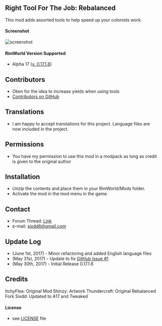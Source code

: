  
## Right Tool For The Job: Rebalanced 


This mod adds assorted tools to help speed up your colonists work. 


#### Screenshot 
![screenshot](https://image.ibb.co/j1RoHa/preview.png) 

#### RimWorld Version Supported 
- Alpha 17 ([v. 0.17.1.8](https://github.com/Sixdd6/Right-Tool-for-the-Job-Rebalanced/releases/download/0.17.1.7/RightToolRebalanced.0.17.1.8.zip)) 

## Contributors 
- Oken for the idea to increase yields when using tools
- [Contributors on GitHub](https://github.com/Sixdd6/Right-Tool-for-the-Job-Rebalanced/graphs/contributors) 

## Translations 
- I am happy to accept translations for this project. Language files are now included in the project. 

## Permissions 
- You have my permission to use this mod in a modpack as long as credit is given to the original author 
 
## Installation 
- Unzip the contents and place them in your RimWorld/Mods folder. 
- Activate the mod in the mod menu in the game. 
 
## Contact 
- Forum Thread: [Link](https://ludeon.com/forums/index.php?topic=33092.0) 
- e-mail: [sixdd6@gmail.com](sixdd6@gmail.com) 
 
## Update Log 
- (June 1st, 2017) - Minor refactoring and added English language files 
- (May 31st, 2017) - Update to fix [GitHub Issue #1](https://github.com/Sixdd6/Right-Tool-for-the-Job-Rebalanced/issues/1) 
- (May 30th, 2017) - Initial Release 0.17.1.6 
 
## Credits 
ItchyFlea: Original Mod 
Shinzy: Artwork 
Thundercraft: Original Rebalanced Fork 
Sixdd: Updated to A17 and Tweaked 
 
#### License 
- see [LICENSE](https://github.com/Sixdd6/Right-Tool-for-the-Job-Rebalanced/blob/master/LICENSE.md) file 
